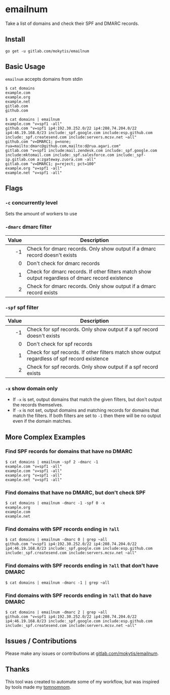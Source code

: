 # emailnum

Take a list of domains and check their SPF and DMARC records.

## Install

```
go get -u gitlab.com/mokytis/emailnum
```

## Basic Usage

`emailnum` accepts domains from stdin

```
$ cat domains
example.com
example.org
example.net
gitlab.com
github.com

$ cat domains | emailnum
example.com "v=spf1 -all"
github.com "v=spf1 ip4:192.30.252.0/22 ip4:208.74.204.0/22 ip4:46.19.168.0/23 include:_spf.google.com include:esp.github.com include:_spf.createsend.com include:servers.mcsv.net ~all"
github.com "v=DMARC1; p=none; rua=mailto:dmarc@github.com,mailto:d@rua.agari.com"
gitlab.com "v=spf1 include:mail.zendesk.com include:_spf.google.com include:mktomail.com include:_spf.salesforce.com include:_spf-ip.gitlab.com a:zgateway.zuora.com -all"
gitlab.com "v=DMARC1; p=reject; pct=100"
example.org "v=spf1 -all"
example.net "v=spf1 -all"
```

## Flags

### `-c` concurrently level

Sets the amount of workers to use

### `-dmarc` dmarc filter

| Value | Description                                                                                      |
|------:|--------------------------------------------------------------------------------------------------|
|    -1 | Check for dmarc records. Only show output if a dmarc record doesn't exists                       |
|     0 | Don't check for dmarc records                                                                    |
|     1 | Check for dmarc records. If other filters match show output regardless of dmarc record existence |
|     2 | Check for dmarc records. Only show output if a dmarc record exists                               |

### `-spf` spf filter

| Value | Description                                                                                  |
|------:|----------------------------------------------------------------------------------------------|
|    -1 | Check for spf records. Only show output if a spf record doesn't exists                       |
|     0 | Don't check for spf records                                                                  |
|     1 | Check for spf records. If other filters match show output regardless of spf record existence |
|     2 | Check for spf records. Only show output if a spf record exists                               |

### `-x` show domain only

* If `-x` is set, output domains that match the given filters, but don't output
  the records themselves.
* If `-x` is not set, output domains and matching records for domains that
  match the filters. If both filters are set to `-1` then there will be no
  output even if the domain matches.

## More Complex Examples

### Find SPF records for domains that have no DMARC

```
$ cat domains | emailnum -spf 2 -dmarc -1
example.com "v=spf1 -all"
example.com "v=spf1 -all"
example.org "v=spf1 -all"
example.net "v=spf1 -all"
```

### Find domains that have no DMARC, but don't check SPF

```
$ cat domains | emailnum -dmarc -1 -spf 0 -x
example.org
example.com
example.net
```

### Find domains with SPF records ending in `?all`

```
$ cat domains | emailnum -dmarc 0 | grep ~all
github.com "v=spf1 ip4:192.30.252.0/22 ip4:208.74.204.0/22 ip4:46.19.168.0/23 include:_spf.google.com include:esp.github.com include:_spf.createsend.com include:servers.mcsv.net ~all"
```

### Find domains with SPF records ending in `?all` that don't have DMARC

```
$ cat domains | emailnum -dmarc -1 | grep ~all
```

### Find domains with SPF records ending in `?all` that do have DMARC

```
$ cat domains | emailnum -dmarc 2 | grep ~all
github.com "v=spf1 ip4:192.30.252.0/22 ip4:208.74.204.0/22 ip4:46.19.168.0/23 include:_spf.google.com include:esp.github.com include:_spf.createsend.com include:servers.mcsv.net ~all"
```

## Issues / Contributions

Please make any issues or contributions at
[gitlab.com/mokytis/emailnum](https://gitlab.com/mokytis/emailnum).

## Thanks

This tool was created to automate some of my workflow, but was inspired by
tools made my [tomnomnom](https://github.com/tomnomnom).
